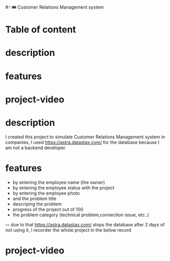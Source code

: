 #✨🎟️ Customer Relations Management system

# Table of content
# description 
# features
# project-video

# description
I created this project to simulate Customer Relations Management system in companies,
I used https://astra.datastax.com/ for the database because I am not a backend developer.

# features
- by entering the employee name (the owner)
- by entering the employee status with the project
- by entering the employee photo
- and the problem title
- descriping the problem
- progress of the project out of 100
- the problem category (technical problem,connection issue, etc..)


**--** due to that https://astra.datastax.com/ stops the database after 2 days of not using it, I recorder the whole project in the below record

# project-video

